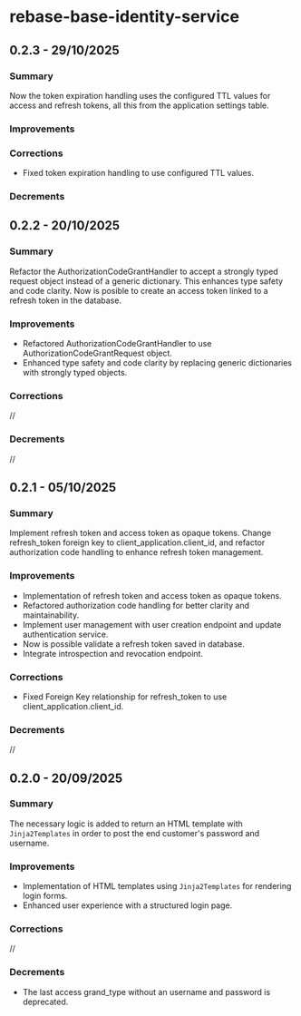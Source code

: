 # rebase-base-identity-service

## 0.2.3 - 29/10/2025

### Summary
Now the token expiration handling uses the configured TTL values for access and refresh tokens, all this from the application settings table.

### Improvements

### Corrections
- Fixed token expiration handling to use configured TTL values.

### Decrements

## 0.2.2 - 20/10/2025

### Summary
Refactor the AuthorizationCodeGrantHandler to accept a strongly typed request object instead of a generic dictionary. This enhances type safety and code clarity.
Now is posible to create an access token linked to a refresh token in the database.

### Improvements
- Refactored AuthorizationCodeGrantHandler to use AuthorizationCodeGrantRequest object.
- Enhanced type safety and code clarity by replacing generic dictionaries with strongly typed objects.

### Corrections
//

### Decrements
//


## 0.2.1 - 05/10/2025

### Summary
Implement refresh token and access token as opaque tokens. Change refresh_token foreign key to client_application.client_id, and refactor authorization code handling to enhance refresh token management. 

### Improvements
- Implementation of refresh token and access token as opaque tokens.
- Refactored authorization code handling for better clarity and maintainability.
- Implement user management with user creation endpoint and update authentication service.
- Now is possible validate a refresh token saved in database.
- Integrate introspection and revocation endpoint.

### Corrections
- Fixed Foreign Key relationship for refresh_token to use client_application.client_id.

### Decrements
//

## 0.2.0 - 20/09/2025

### Summary
The necessary logic is added to return an HTML template with `Jinja2Templates` in order to post the end customer's password and username. 

### Improvements
- Implementation of HTML templates using `Jinja2Templates` for rendering login forms.
- Enhanced user experience with a structured login page.

### Corrections
//

### Decrements
- The last access grand_type without an username and password is deprecated.